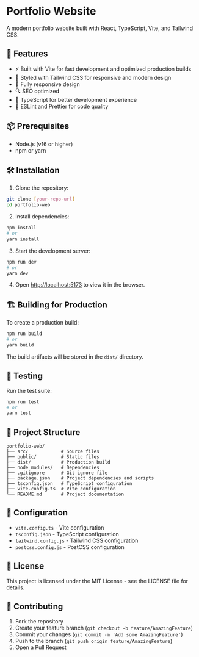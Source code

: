 # Portfolio Website

A modern portfolio website built with React, TypeScript, Vite, and Tailwind CSS.

## 🚀 Features

- ⚡️ Built with Vite for fast development and optimized production builds
- 🎨 Styled with Tailwind CSS for responsive and modern design
- 📱 Fully responsive design
- 🔍 SEO optimized
- 🎯 TypeScript for better development experience
- 🧪 ESLint and Prettier for code quality

## 📦 Prerequisites

- Node.js (v16 or higher)
- npm or yarn

## 🛠️ Installation

1. Clone the repository:
```bash
git clone [your-repo-url]
cd portfolio-web
```

2. Install dependencies:
```bash
npm install
# or
yarn install
```

3. Start the development server:
```bash
npm run dev
# or
yarn dev
```

4. Open [http://localhost:5173](http://localhost:5173) to view it in the browser.

## 🏗️ Building for Production

To create a production build:

```bash
npm run build
# or
yarn build
```

The build artifacts will be stored in the `dist/` directory.

## 🧪 Testing

Run the test suite:

```bash
npm run test
# or
yarn test
```

## 📝 Project Structure

```
portfolio-web/
├── src/            # Source files
├── public/         # Static files
├── dist/           # Production build
├── node_modules/   # Dependencies
├── .gitignore      # Git ignore file
├── package.json    # Project dependencies and scripts
├── tsconfig.json   # TypeScript configuration
├── vite.config.ts  # Vite configuration
└── README.md       # Project documentation
```

## 🔧 Configuration

- `vite.config.ts` - Vite configuration
- `tsconfig.json` - TypeScript configuration
- `tailwind.config.js` - Tailwind CSS configuration
- `postcss.config.js` - PostCSS configuration

## 📄 License

This project is licensed under the MIT License - see the LICENSE file for details.

## 👥 Contributing

1. Fork the repository
2. Create your feature branch (`git checkout -b feature/AmazingFeature`)
3. Commit your changes (`git commit -m 'Add some AmazingFeature'`)
4. Push to the branch (`git push origin feature/AmazingFeature`)
5. Open a Pull Request
